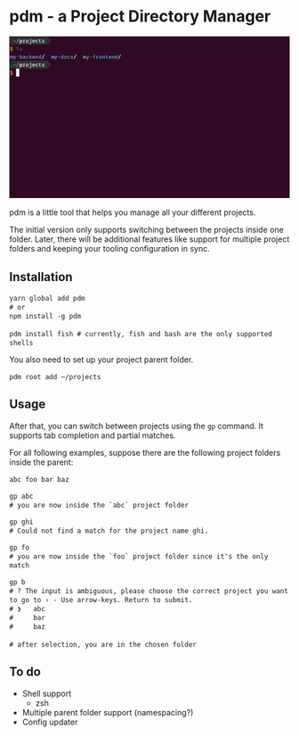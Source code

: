 # pdm - a Project Directory Manager

![Demo](/demo.gif?raw=true "Demo")

pdm is a little tool that helps you manage all your different projects.

The initial version only supports switching between the projects inside one folder.
Later, there will be additional features like support for multiple project folders
and keeping your tooling configuration in sync.

## Installation

```shell
yarn global add pdm
# or
npm install -g pdm

pdm install fish # currently, fish and bash are the only supported shells
```

You also need to set up your project parent folder.

```shell
pdm root add ~/projects
```

## Usage

After that, you can switch between projects using the `gp` command. It supports tab completion and partial matches.

For all following examples, suppose there are the following project folders inside the parent:

```
abc foo bar baz
```

```shell
gp abc
# you are now inside the `abc` project folder
```

```shell
gp ghi
# Could not find a match for the project name ghi.
```

```shell
gp fo
# you are now inside the `foo` project folder since it's the only match
```

```shell
gp b
# ? The input is ambiguous, please choose the correct project you want to go to › - Use arrow-keys. Return to submit.
# ❯   abc
#     bar
#     baz

# after selection, you are in the chosen folder
```

## To do

- Shell support
  - zsh
- Multiple parent folder support (namespacing?)
- Config updater
